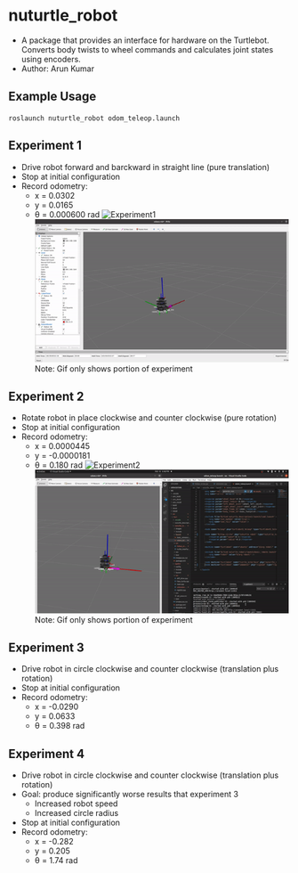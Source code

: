 # nuturtle_robot
* A package that provides an interface for hardware on the Turtlebot. Converts body twists to wheel commands and calculates joint states using encoders.
* Author: Arun Kumar

## Example Usage
```
roslaunch nuturtle_robot odom_teleop.launch
```
## Experiment 1
* Drive robot forward and barckward in straight line (pure translation)
* Stop at initial configuration
* Record odometry:
    * x = 0.0302
    * y = 0.0165
    * θ = 0.000600 rad
![Experiment1](gifs/experiment1.gif)
![Screencast1](gifs/screen1.gif)
Note: Gif only shows portion of experiment

## Experiment 2
* Rotate robot in place clockwise and counter clockwise (pure rotation)
* Stop at initial configuration
* Record odometry:
    * x = 0.0000445
    * y = -0.0000181
    * θ = 0.180 rad
![Experiment2](gifs/experiment2.gif)
![Screencast2](gifs/screen2.gif)
Note: Gif only shows portion of experiment

## Experiment 3
* Drive robot in circle clockwise and counter clockwise (translation plus rotation)
* Stop at initial configuration
* Record odometry:
    * x = -0.0290
    * y = 0.0633
    * θ = 0.398 rad
<insert gif>

## Experiment 4
* Drive robot in circle clockwise and counter clockwise (translation plus rotation)
* Goal: produce significantly worse results that experiment 3
    * Increased robot speed
    * Increased circle radius
* Stop at initial configuration
* Record odometry:
    * x = -0.282
    * y = 0.205
    * θ = 1.74 rad
<insert gif>